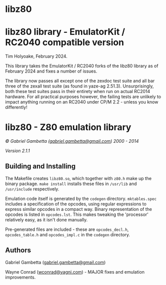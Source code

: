 # libz80
libz80 library - EmulatorKit / RC2040 compatible version
========================================================

Tim Holyoake, February 2024.

This library takes the EmulatorKit / RC2040 forks of the libz80 library as of February 2024 and fixes a number of issues.

The library now passes all except one of the zexdoc test suite and all bar three of the zexall test suite (as found in yaze-ag 2.51.3).
Unsurprisingly, both these test suites pass in their entirety when run on actual RC2014 hardware. For all practical purposes however,
the failing tests are unlikely to impact anything running on an RC2040 under CP/M 2.2 - unless you know differently!

libz80 - Z80 emulation library
===============================

*© Gabriel Gambetta (gabriel.gambetta@gmail.com) 2000 - 2014*

*Version 2.1.1*

Building and Installing
-----------------------

The Makefile creates `libz80.so`, which together with `z80.h` make up the binary
package. `make install` installs these files in `/usr/lib` and `/usr/include`
respectively.

Emulation code itself is generated by the `codegen` directory. `mktables.spec`
includes a specification of the opcodes, using regular expressions to express
similar opcodes in a compact way. Binary representation of the opcodes is listed
in `opcodes.lst`. This makes tweaking the 'processor' relatively easy, as it
isn't done manually.

Pre-generated files are included - these are `opcodes_decl.h`, `opcodes_table.h`
and `opcodes_impl.c` in the `codegen` directory.

Authors
-------

Gabriel Gambetta (gabriel.gambetta@gmail.com)

Wayne Conrad (wconrad@yagni.com) - MAJOR fixes and emulation improvements.
